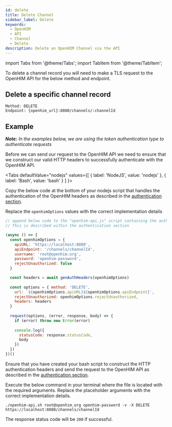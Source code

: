 ```yaml
---
id: delete
title: Delete Channel
sidebar_label: Delete
keywords:
  - OpenHIM
  - API
  - Channel
  - Delete
description: Delete an OpenHIM Channel via the API
---
```


import Tabs from '@theme/Tabs';
import TabItem from '@theme/TabItem';

To delete a channel record you will need to make a TLS request to the OpenHIM API for the below method and endpoint.

## Delete a specific channel record

```curl
Method: DELETE
Endpoint: {openhim_url}:8080/channels/:channelId
```

## Example

***Note:*** *In the examples below, we are using the token authentication type to authenticate requests*

Before we can send our request to the OpenHIM API we need to ensure that we construct our valid HTTP headers to successfully authenticate with the OpenHIM API. 

<Tabs
  defaultValue="nodejs"
  values={[
    { label: 'NodeJS', value: 'nodejs' },
    { label: 'Bash', value: 'bash' }
  ]
}>
<TabItem value="nodejs">

Copy the below code at the bottom of your nodejs script that handles the authentication of the OpenHIM headers as described in the [authentication section](../introduction/authentication).

Replace the `openhimOptions` values with the correct implementation details

```javascript
// append below code to the "openhim-api.js" script containing the authentication methods. 
// This is described within the authentication section

(async () => {
  const openhimOptions = {
    apiURL: 'https://localhost:8080',
    apiEndpoint: '/channels/channelId',
    username: 'root@openhim.org',
    password: 'openhim-password',
    rejectUnauthorized: false
  }

  const headers = await genAuthHeaders(openhimOptions)
  
  const options = { method: 'DELETE',
    url: `${openhimOptions.apiURL}${openhimOptions.apiEndpoint}`,
    rejectUnauthorized: openhimOptions.rejectUnauthorized,
    headers: headers
  }
  
  request(options, (error, response, body) => {
    if (error) throw new Error(error)
  
    console.log({
      statusCode: response.statusCode,
      body
    })
  })
})()
```

</TabItem>
<TabItem value="bash">

Ensure that you have created your bash script to construct the HTTP authentication headers and send the request to the OpenHIM API as described in the [authentication section](../introduction/authentication).

Execute the below command in your terminal where the file is located with the required arguments. Replace the placeholder arguments with the correct implementation details.

```curl
./openhim-api.sh root@openhim.org openhim-password -v -X DELETE https://localhost:8080/channels/channelId
```

</TabItem>
</Tabs>

The response status code will be `200` if successful.
